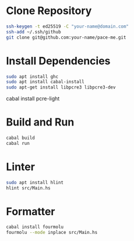 # Clone Repository #

```bash
ssh-keygen -t ed25519 -C "your-name@domain.com"
ssh-add ~/.ssh/github
git clone git@github.com:your-name/pace-me.git
```

# Install Dependencies #

```bash
sudo apt install ghc
sudo apt install cabal-install
sudo apt-get install libpcre3 libpcre3-dev
```

cabal install pcre-light

# Build and Run #

```bash
cabal build
cabal run
```

# Linter #

```bash
sudo apt install hlint
hlint src/Main.hs
```

# Formatter #

```bash
cabal install fourmolu
fourmolu --mode inplace src/Main.hs
```
